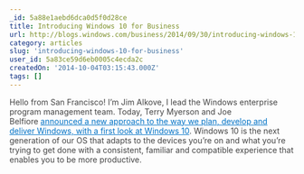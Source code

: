 ```yaml
---
_id: 5a88e1aebd6dca0d5f0d28ce
title: Introducing Windows 10 for Business
url: http://blogs.windows.com/business/2014/09/30/introducing-windows-10-for-business/
category: articles
slug: 'introducing-windows-10-for-business'
user_id: 5a83ce59d6eb0005c4ecda2c
createdOn: '2014-10-04T03:15:43.000Z'
tags: []
---
```


<span style="color: #454545;">Hello from San Francisco! I’m Jim Alkove, I lead the Windows enterprise program management team. Today, Terry Myerson and Joe Belfiore </span><a style="color: #0072c6;" href="http://blogs.windows.com/bloggingwindows/2014/09/30/announcing-windows-10/">announced a new approach to the way we plan, develop and deliver Windows, with a first look at Windows 10</a><span style="color: #454545;">. Windows 10 is the next generation of our OS that adapts to the devices you’re on and what you’re trying to get done with a consistent, familiar and compatible experience that enables you to be more productive.</span>
